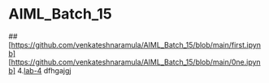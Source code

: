 # AIML_Batch_15
##[https://github.com/venkateshnaramula/AIML_Batch_15/blob/main/first.ipynb]
[https://github.com/venkateshnaramula/AIML_Batch_15/blob/main/0ne.ipynb]
4.[lab-4](https://github.com/venkateshnaramula/AIML_Batch_15/blob/main/Assignment-4.ipynb)
dfhgajgj
